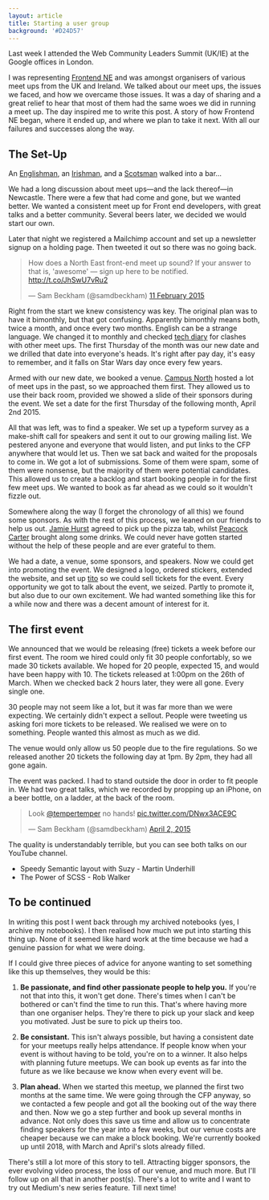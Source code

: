 ```yaml
---
layout: article
title: Starting a user group
background: '#D24D57'
---
```


Last week I attended the Web Community Leaders Summit (UK/IE) at the Google offices in London.

I was representing [Frontend NE](https://frontendne.co.uk) and was amongst organisers of various meet ups from the UK and Ireland.
We talked about our meet ups, the issues we faced, and how we overcame those issues.
It was a day of sharing and a great relief to hear that most of them had the same woes we did in running a meet up.
The day inspired me to write this post.
A story of how Frontend NE began, where it ended up, and where we plan to take it next.
With all our failures and successes along the way.

## The Set-Up
An [Englishman](https://twitter.com/samdbeckham), an [Irishman](https://twitter.com/mynameiscolin), and a [Scotsman](https://twitter.com/tempertemper) walked into a bar…

We had a long discussion about meet ups—and the lack thereof—in Newcastle.
There were a few that had come and gone, but we wanted better.
We wanted a consistent meet up for Front end developers, with great talks and a better community.
Several beers later, we decided we would start our own.

Later that night we registered a Mailchimp account and set up a newsletter signup on a holding page.
Then tweeted it out so there was no going back.

<p><blockquote class="twitter-tweet" data-lang="en-gb"><p lang="en" dir="ltr">How does a North East front-end meet up sound? If your answer to that is, &#39;awesome&#39; — sign up here to be notified. <a href="http://t.co/JhSwU7vRu2">http://t.co/JhSwU7vRu2</a></p>&mdash; Sam Beckham (@samdbeckham) <a href="https://twitter.com/samdbeckham/status/565516838449475584">11 February 2015</a></blockquote></p>

Right from the start we knew consistency was key.
The original plan was to have it bimonthly, but that got confusing.
Apparently bimonthly means both, twice a month, and once every two months.
English can be a strange language.
We changed it to monthly and checked [tech diary](#) for clashes with other meet ups.
The first Thursday of the month was our new date and we drilled that date into everyone's heads.
It's right after pay day, it's easy to remember, and it falls on Star Wars day once every few years.

Armed with our new date, we booked a venue.
[Campus North](#) hosted a lot of meet ups in the past, so we approached them first.
They allowed us to use their back room, provided we showed a slide of their sponsors during the event.
We set a date for the first Thursday of the following month, April 2nd 2015.

All that was left, was to find a speaker.
We set up a typeform survey as a make-shift call for speakers and sent it out to our growing mailing list.
We pestered anyone and everyone that would listen, and put links to the CFP anywhere that would let us.
Then we sat back and waited for the proposals to come in.
We got a lot of submissions.
Some of them were spam, some of them were nonsense, but the majority of them were potential candidates.
This allowed us to create a backlog and start booking people in for the first few meet ups.
We wanted to book as far ahead as we could so it wouldn't fizzle out.

Somewhere along the way (I forget the chronology of all this) we found some sponsors.
As with the rest of this process, we leaned on our friends to help us out.
[Jamie Hurst](#) agreed to pick up the pizza tab, whilst [Peacock Carter](#) brought along some drinks.
We could never have gotten started without the help of these people and are ever grateful to them.

We had a date, a venue, some sponsors, and speakers.
Now we could get into promoting the event.
We designed a logo, ordered stickers, extended the website, and set up [tito](http://ti.to) so we could sell tickets for the event.
Every opportunity we got to talk about the event, we seized.
Partly to promote it, but also due to our own excitement.
We had wanted something like this for a while now and there was a decent amount of interest for it.

## The first event

We announced that we would be releasing (free) tickets a week before our first event.
The room we hired could only fit 30 people confortably, so we made 30 tickets available.
We hoped for 20 people, expected 15, and would have been happy with 10.
The tickets released at 1:00pm on the 26th of March.
When we checked back 2 hours later, they were all gone.
Every single one.

30 people may not seem like a lot, but it was far more than we were expecting.
We certainly didn't expect a sellout.
People were tweeting us asking fori more tickets to be released.
We realised we were on to something.
People wanted this almost as much as we did.

The venue would only allow us 50 people due to the fire regulations.
So we released another 20 tickets the following day at 1pm.
By 2pm, they had all gone again.

The event was packed.
I had to stand outside the door in order to fit people in.
We had two great talks, which we recorded by propping up an iPhone, on a beer bottle, on a ladder, at the back of the room.

<p><blockquote class="twitter-tweet" data-lang="en"><p lang="en" dir="ltr">Look <a href="https://twitter.com/tempertemper">@tempertemper</a> no hands! <a href="http://t.co/DNwx3ACE9C">pic.twitter.com/DNwx3ACE9C</a></p>&mdash; Sam Beckham (@samdbeckham) <a href="https://twitter.com/samdbeckham/status/583696616588238849">April 2, 2015</a></blockquote></p>

The quality is understandably terrible, but you can see both talks on our YouTube channel.

 - Speedy Semantic layout with Suzy - Martin Underhill
 - The Power of SCSS - Rob Walker

## To be continued
In writing this post I went back through my archived notebooks (yes, I archive my notebooks).
I then realised how much we put into starting this thing up.
None of it seemed like hard work at the time because we had a genuine passion for what we were doing.

If I could give three pieces of advice for anyone wanting to set something like this up themselves, they would be this:

1. **Be passionate, and find other passionate people to help you.**
If you're not that into this, it won't get done.
There's times when I can't be bothered or can't find the time to run this.
That's where having more than one organiser helps.
They're there to pick up your slack and keep you motivated.
Just be sure to pick up theirs too.

2. **Be consistant.**
This isn't always possible, but having a consistent date for your meetups really helps attendance.
If people know when your event is without having to be told, you're on to a winner.
It also helps with planning future meetups.
We can book up events as far into the future as we like because we know when every event will be.

3. **Plan ahead.**
When we started this meetup, we planned the first two months at the same time.
We were going through the CFP anyway, so we contacted a few people and got all the booking out of the way there and then.
Now we go a step further and book up several months in advance.
Not only does this save us time and allow us to concentrate finding speakers for the year into a few weeks, but our venue costs are cheaper because we can make a block booking.
We're currently booked up until 2018, with March and April's slots already filled.

There's still a lot more of this story to tell.
Attracting bigger sponsors, the ever evolving video process, the loss of our venue, and much more.
But I'll follow up on all that in another post(s).
There's a lot to write and I want to try out Medium's new series feature.
Till next time!
